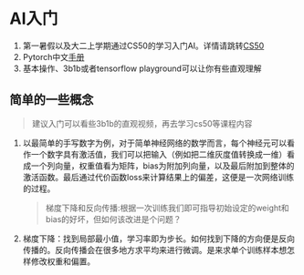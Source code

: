# AI入门
1. 第一暑假以及大二上学期通过CS50的学习入门AI。详情请跳转[CS50]()
2. Pytorch中文[手册](https://handbook.pytorch.wiki/chapter1/1_tensor_tutorial.ipynb)
3. 基本操作、3b1b或者tensorflow playground可以让你有些直观理解



## 简单的一些概念

>  建议入门可以看些3b1b的直观视频，再去学习cs50等课程内容

1. 以最简单的手写数字为例，对于简单神经网络的数学而言，每个神经元可以看作一个数字具有激活值，我们可以把输入（例如把二维灰度值转换成一维）看成一个列向量，权重值看为矩阵，bias为附加列向量，以及最后附加到整体的激活函数。最后通过代价函数loss来计算结果上的偏差，这便是一次网络训练的过程。

   > 梯度下降和反向传播:根据一次训练我们即可指导初始设定的weight和bias的好坏，但如何该改进是个问题？

2. 梯度下降：找到局部最小值，学习率即为步长。如何找到下降的方向便是反向传播的。反向传播会在很多地方求平均来进行微调。是来求单个训练样本想怎样修改权重和偏置。
